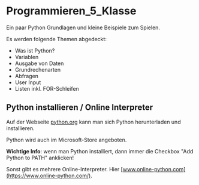 # Programmieren_5_Klasse
Ein paar Python Grundlagen und kleine Beispiele zum Spielen.

Es werden folgende Themen abgedeckt:

* Was ist Python?
* Variablen
* Ausgabe von Daten
* Grundrechenarten
* Abfragen
* User Input
* Listen inkl. FOR-Schleifen

## Python installieren / Online Interpreter
Auf der Webseite [python.org](https://python.org) kann man sich Python herunterladen und installieren.

Python wird auch im Microsoft-Store angeboten.

**Wichtige Info**: wenn man Python installiert, dann immer die Checkbox "Add Python to PATH" anklicken!

Sonst gibt es mehrere Online-Interpreter. Hier [www.online-python.com](https://www.online-python.com/).


